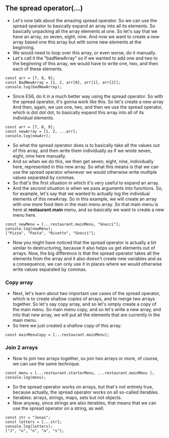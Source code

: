 ## The spread operator(...)

- Let's now talk about the amazing spread operator. So we can use the spread operator to basically expand an array into all its elements. So basically unpacking all the array elements at one. So let's say that we have an array, so seven, eight, nine. And now we want to create a new array based one this array but with some new elements at the beginning. 
- We would need to loop over this array, or even worse, do it manually.
- Let's call it the "badNewArray" so if we wanted to add one and two to the beginning of this array, we would have to write one, two, and then each of these elements.
```
const arr = [7, 8, 9];
const BadNewArray = [1, 2, arr[0], arr[1], arr[2]];
console.log(badNewArray);
```
- Since ES6, do it in a much better way using the spread operator. So with the spread operator, it's gonna work like this. So let's create a new array And then, again, we use one, two, and then we use the spread operator, which is dot dot dot, to basically expand this array into all of its individual elements.
```
const arr = [7, 8, 9];
const newArray = [1, 2, ...arr];
console.log(newArr);
```
- So what the spread operator does is to basically take all the values out of this array, and then write them individually as if we wrote seven, eight, nine here manually. 
- And so when we do this, we then get seven, eight, nine, individually here, represented in this new array. So what this means is that we can use the spread operator whenever we would otherwise write multiple values separated by commas.
- So that's the first situation in which it's very useful to expand an array.
- And the second situation is when we pass arguments into functions. So, for example, let's say that we wanted to actually log the individual elements of this newArray. 
 So in this example, we will create an array with one more food item in the main menu array. So that main menu is here at **restaurant.main** menu, and so basically we want to create a new menu here.
 ```
 const newMenu = [...restaurant.mainMenu, "Gnocci"];
 console.log(newMenu);
 ["Pizza", "Pasta", "Risotto", "Gnocci"];
 ```

 - Now you might have noticed that the spread operator is actually a bit similar to destructuring, because it also helps us get elements out of arrays. Now, the big difference is that the spread operator takes all the elements from the array and it also doesn't create new variables and as a consequence, we can only use it in places where we would otherwise write values separated by commas.

 ### Copy array

 - Next, let's learn about two important use cases of the spread operator, which is to create shallow copies of arrays, and to merge two arrays together. So let's say copy array, and so let's simply create a copy of the main menu. So main menu copy, and so let's write a new array, and into that new array, we will put all the elements that are currently in the main menu.
 - So here we just created a shallow copy of this array.
 ```
 const mainMenuCopy = [...restaurant.mainMenu];
```

### Join 2 arrays

- Now to join two arrays together, so join two arrays or more, of course, we can use the same technique.
```
const menu = [...restaurant.starterMenu, ...restaurant.mainMenu ];
console.log(menu);
```
 - So the spread operator works on arrays, but that's not entirely true, because actually, the spread operator works on all so-called iterables.
 - Iterables: arrays, strings, maps, sets but not objects.
 - Now anyway, since strings are also iterables, that means that we can use the spread operator on a string, as well. 
 ```
 const str = "Jonas";
 const letters = [...str];
 console.log(letters);
 ["J", "o", "n", "a", "s"];
 ```
